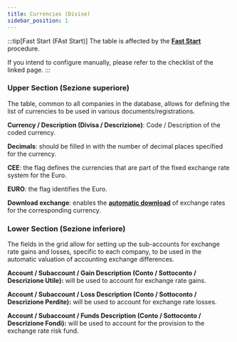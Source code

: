 ```yaml
---
title: Currencies (Divise)
sidebar_position: 1
---
```


:::tip[Fast Start (FAst Start)]
The table is affected by the [**Fast Start**](/docs/guide/fast-start) procedure.

If you intend to configure manually, please refer to the checklist of the linked page.
:::

### Upper Section (Sezione superiore)

The table, common to all companies in the database, allows for defining the list of currencies to be used in various documents/registrations.

**Currency / Description (Divisa / Descrizione)**: Code / Description of the coded currency.

**Decimals**: should be filled in with the number of decimal places specified for the currency.

**CEE**: the flag defines the currencies that are part of the fixed exchange rate system for the Euro.

**EURO**: the flag identifies the Euro.

**Download exchange**: enables the [**automatic download**](/docs/configurations/tables/finance/currency-exchange) of exchange rates for the corresponding currency.


### Lower Section (Sezione inferiore)

The fields in the grid allow for setting up the sub-accounts for exchange rate gains and losses, specific to each company, to be used in the automatic valuation of accounting exchange differences.

**Account / Subaccount / Gain Description (Conto / Sottoconto / Descrizione Utile):** will be used to account for exchange rate gains.

**Account / Subaccount / Loss Description (Conto / Sottoconto / Descrizione Perdite):** will be used to account for exchange rate losses.

**Account / Subaccount / Funds Description (Conto / Sottoconto / Descrizione Fondi):** will be used to account for the provision to the exchange rate risk fund.